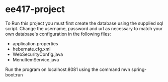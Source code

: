 # ee417-project


To Run this project you must first create the database using the supplied sql script.
Change the username, password and url as necessary to match your own database's configuration in the following files:
* application.properties
* hebernate.cfg.xml
* WebSecurityConfig.java
* MenuItemService.java

Run the program on localhost:8081 using the command mvn spring-boot:run
